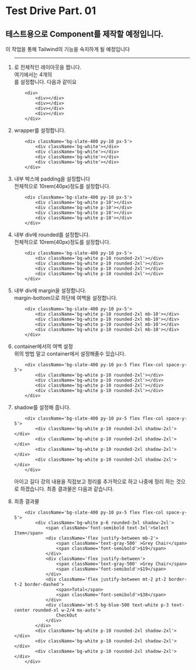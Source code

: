 # Test Drive Part. 01

## 테스트용으로 Component를 제작할 예정입니다.
이 작업을 통해 Tailwind의 기능을 숙지하게 될 예정입니다
<ol>

---
<li> <div></div>로 전체적인 레이아웃을 짭니다.</li>
여기에서는 4개의 <div></div>를 설정합니다.
다음과 같이요

```
    <div>
        <div></div>
        <div></div>
        <div></div>
        <div></div>
    </div>
```

<li>wrapper를 설정합니다. </li>

```
    <div className='bg-slate-400 py-10 px-5'>
        <div className='bg-white'></div>
        <div className='bg-white'></div>
        <div className='bg-white'></div>
        <div className='bg-white'></div>
    </div>
```

<li>내부 박스에 padding을 설정합니다</li>
 전체적으로 10rem(40px)정도를 설정합니다.

```
    <div className='bg-slate-400 py-10 px-5'>
        <div className='bg-white p-10'></div>
        <div className='bg-white p-10'></div>
        <div className='bg-white p-10'></div>
        <div className='bg-white p-10'></div>
    </div>
```

<li>내부 div에 rounded를 설정합니다.</li>
 전체적으로 10rem(40px)정도를 설정합니다.

```
    <div className='bg-slate-400 py-10 px-5'>
        <div className='bg-white p-10 rounded-2xl'></div>
        <div className='bg-white p-10 rounded-2xl'></div>
        <div className='bg-white p-10 rounded-2xl'></div>
        <div className='bg-white p-10 rounded-2xl'></div>
    </div>
```


<li>내부 div에 margin을 설정합니다.</li>
 margin-bottom으로 하단에 여백을 설정합니다.

```
    <div className='bg-slate-400 py-10 px-5'>
        <div className='bg-white p-10 rounded-2xl mb-10'></div>
        <div className='bg-white p-10 rounded-2xl mb-10'></div>
        <div className='bg-white p-10 rounded-2xl mb-10'></div>
        <div className='bg-white p-10 rounded-2xl mb-10'></div>
    </div>
```

<li>container에서의 여백 설정</li>
 위의 방법 말고 container에서 설정해줄수 있습니다.

```
    <div className='bg-slate-400 py-10 px-5 flex flex-col space-y-5'>
        <div className='bg-white p-10 rounded-2xl'></div>
        <div className='bg-white p-10 rounded-2xl'></div>
        <div className='bg-white p-10 rounded-2xl'></div>
        <div className='bg-white p-10 rounded-2xl'></div>
    </div>
```

<li>shadow를 설정해 줍니다.</li>

```
    <div className='bg-slate-400 py-10 px-5 flex flex-col space-y-5'>
        <div className='bg-white p-10 rounded-2xl shadow-2xl'></div>
        <div className='bg-white p-10 rounded-2xl shadow-2xl'></div>
        <div className='bg-white p-10 rounded-2xl shadow-2xl'></div>
        <div className='bg-white p-10 rounded-2xl shadow-2xl'></div>
    </div>
```
아이고 길다 강의 내용을 직접보고 정리를 추가적으로 하고
나중에 정리 하는 것으로 하겠습니다.
최종 결과물은 다음과 같습니다.

<li>최종 결과물</li>

```
    <div className='bg-slate-400 py-10 px-5 flex flex-col space-y-5'>
        <div className='bg-white p-6 rounded-3xl shadow-2xl'>
            <span className='font-semibold text-3xl'>Select Item</span>
            <div className='flex justify-between mb-2'>
                <span className='text-gray-500' >Grey Chair</span>
                <span className='font-semibold'>$19</span>
            </div>
            <div className='flex justify-between'>
                <span className='text-gray-500' >Grey Chair</span>
                <span className='font-semibold'>$19</span>
            </div>
            <div className='flex justify-between mt-2 pt-2 border-t-2 border-dashed'>
                <span>Total</span>
                <span className='font-semibold'>$38</span>
            </div>
            <div className='mt-5 bg-blue-500 text-white p-3 text-center rounded-xl w-2/4 mx-auto'>
                CheckOut
            </div>
        </div>
        <div className='bg-white p-10 rounded-2xl shadow-2xl'></div>
        <div className='bg-white p-10 rounded-2xl shadow-2xl'></div>
        <div className='bg-white p-10 rounded-2xl shadow-2xl'></div>
    </div>
```

</ol>